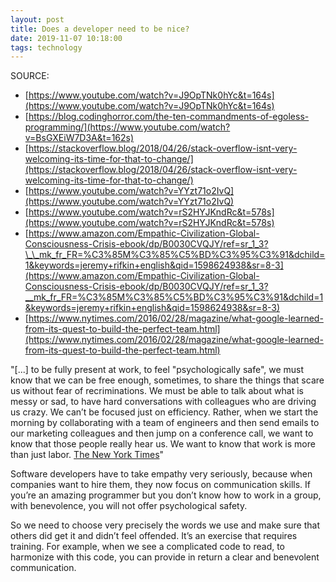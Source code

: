 ```yaml
---
layout: post
title: Does a developer need to be nice?
date: 2019-11-07 10:18:00
tags: technology
---
```


SOURCE:

- [https://www.youtube.com/watch?v=J9OpTNk0hYc&t=164s](https://www.youtube.com/watch?v=J9OpTNk0hYc&t=164s)
- [https://blog.codinghorror.com/the-ten-commandments-of-egoless-programming/](https://www.youtube.com/watch?v=BsGXEiW7D3A&t=162s)
- [https://stackoverflow.blog/2018/04/26/stack-overflow-isnt-very-welcoming-its-time-for-that-to-change/](https://stackoverflow.blog/2018/04/26/stack-overflow-isnt-very-welcoming-its-time-for-that-to-change/)
- [https://www.youtube.com/watch?v=YYzt71o2IvQ](https://www.youtube.com/watch?v=YYzt71o2IvQ)
- [https://www.youtube.com/watch?v=rS2HYJKndRc&t=578s](https://www.youtube.com/watch?v=rS2HYJKndRc&t=578s)
- [https://www.amazon.com/Empathic-Civilization-Global-Consciousness-Crisis-ebook/dp/B0030CVQJY/ref=sr_1_3?\_\_mk_fr_FR=%C3%85M%C3%85%C5%BD%C3%95%C3%91&dchild=1&keywords=jeremy+rifkin+english&qid=1598624938&sr=8-3](https://www.amazon.com/Empathic-Civilization-Global-Consciousness-Crisis-ebook/dp/B0030CVQJY/ref=sr_1_3?__mk_fr_FR=%C3%85M%C3%85%C5%BD%C3%95%C3%91&dchild=1&keywords=jeremy+rifkin+english&qid=1598624938&sr=8-3)
- [https://www.nytimes.com/2016/02/28/magazine/what-google-learned-from-its-quest-to-build-the-perfect-team.html](https://www.nytimes.com/2016/02/28/magazine/what-google-learned-from-its-quest-to-build-the-perfect-team.html)

"[...] to be fully present at work, to feel "psychologically safe", we must know that we can be free enough, sometimes, to share the things that scare us without fear of recriminations. We must be able to talk about what is messy or sad, to have hard conversations with colleagues who are driving us crazy. We can’t be focused just on efficiency. Rather, when we start the morning by collaborating with a team of engineers and then send emails to our marketing colleagues and then jump on a conference call, we want to know that those people really hear us. We want to know that work is more than just labor. [The New York Times](https://www.nytimes.com/2016/02/28/magazine/what-google-learned-from-its-quest-to-build-the-perfect-team.html)"

Software developers have to take empathy very seriously, because when companies want to hire them, they now focus on communication skills. If you’re an amazing programmer but you don’t know how to work in a group, with benevolence, you will not offer psychological safety.

So we need to choose very precisely the words we use and make sure that others did get it and didn’t feel offended. It’s an exercise that requires training. For example, when we see a complicated code to read, to harmonize with this code, you can provide in return a clear and benevolent communication.
